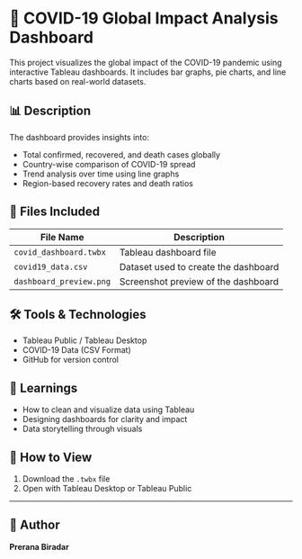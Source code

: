 # 🦠 COVID-19 Global Impact Analysis Dashboard

This project visualizes the global impact of the COVID-19 pandemic using interactive Tableau dashboards. It includes bar graphs, pie charts, and line charts based on real-world datasets.

## 📊 Description

The dashboard provides insights into:
- Total confirmed, recovered, and death cases globally
- Country-wise comparison of COVID-19 spread
- Trend analysis over time using line graphs
- Region-based recovery rates and death ratios

## 📂 Files Included

| File Name             | Description                               |
|-----------------------|-------------------------------------------|
| `covid_dashboard.twbx`| Tableau dashboard file                    |
| `covid19_data.csv`    | Dataset used to create the dashboard      |
| `dashboard_preview.png`| Screenshot preview of the dashboard     |

## 🛠️ Tools & Technologies
- Tableau Public / Tableau Desktop
- COVID-19 Data (CSV Format)
- GitHub for version control

## 🧠 Learnings
- How to clean and visualize data using Tableau
- Designing dashboards for clarity and impact
- Data storytelling through visuals

## 🔗 How to View

1. Download the `.twbx` file
2. Open with Tableau Desktop or Tableau Public

---

## 📌 Author
**Prerana Biradar**  


